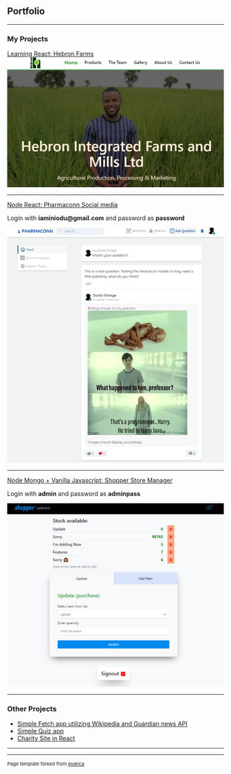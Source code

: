 ## Portfolio

---

### My Projects

[Learning React: Hebron Farms](https://hebronfarms.netlify.app/)
<img src="images/hebron.png?raw=true"/>

---
[Node React: Pharmaconn Social media](https://pharmaconn.netlify.app/)
<br/>
<p>Login with <b>iaminiodu@gmail.com</b> and password as <b>password</b></p>
<img src="images/pharma.png?raw=true"/>

---
[Node Mongo + Vanilla Javascript: Shopper Store Manager](https://shoppa.netlify.app/)
<br/>
<p>Login with <b>admin</b> and password as <b>adminpass</b></p>
<img src="images/Shopper.png?raw=true"/>

---

### Other Projects

- [Simple Fetch app utilizing Wikipedia and Guardian news API](https://fetcher.netlify.app)
- [Simple Quiz app](https://quizzier.netlify.app)
- [Charity Site in React](https://johnuodekongfoundation.netlify.app)

---




---
<p style="font-size:11px">Page template forked from <a href="https://github.com/evanca/quick-portfolio">evanca</a></p>
<!-- Remove above link if you don't want to attibute -->
